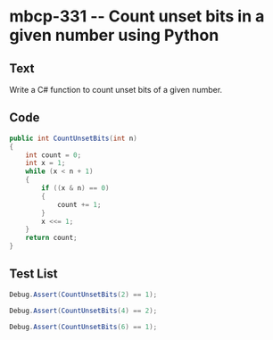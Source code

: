 # mbcp-331 -- Count unset bits in a given number using Python

## Text

Write a C# function to count unset bits of a given number.

## Code

```csharp
public int CountUnsetBits(int n) 
{ 
    int count = 0; 
    int x = 1; 
    while (x < n + 1) 
    { 
        if ((x & n) == 0) 
        { 
            count += 1; 
        } 
        x <<= 1; 
    } 
    return count; 
}
```

## Test List

```csharp
Debug.Assert(CountUnsetBits(2) == 1);
```

```csharp
Debug.Assert(CountUnsetBits(4) == 2);
```

```csharp
Debug.Assert(CountUnsetBits(6) == 1);
```
